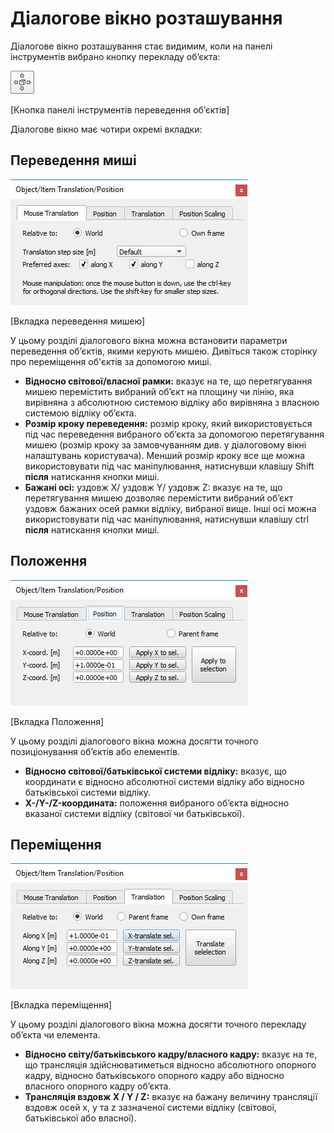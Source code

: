 # Діалогове вікно розташування #
Діалогове вікно розташування стає видимим, коли на панелі інструментів вибрано кнопку перекладу об’єкта:

![objectShiftButton](objectShiftButton.jpg) 

[Кнопка панелі інструментів переведення об’єктів]

Діалогове вікно має чотири окремі вкладки:
## Переведення миші ##

![positionDlg1](positionDlg1.jpg)

[Вкладка переведення мишею]

У цьому розділі діалогового вікна можна встановити параметри переведення об’єктів, якими керують мишею. Дивіться також сторінку про переміщення об'єктів за допомогою миші.

+ **Відносно світової/власної рамки:** вказує на те, що перетягування мишею перемістить вибраний об’єкт на площину чи лінію, яка вирівняна з абсолютною системою відліку або вирівняна з власною системою відліку об’єкта.
+ **Розмір кроку переведення:** розмір кроку, який використовується під час переведення вибраного об’єкта за допомогою перетягування мишею (розмір кроку за замовчуванням див. у діалоговому вікні налаштувань користувача). Менший розмір кроку все ще можна використовувати під час маніпулювання, натиснувши клавішу Shift **після** натискання кнопки миші.
+ **Бажані осі:** уздовж X/ уздовж Y/ уздовж Z: вказує на те, що перетягування мишею дозволяє перемістити вибраний об’єкт уздовж бажаних осей рамки відліку, вибраної вище. Інші осі можна використовувати під час маніпулювання, натиснувши клавішу ctrl **після** натискання кнопки миші.

## Положення ##

![positionDlg2](positionDlg2.jpg)

[Вкладка Положення]

У цьому розділі діалогового вікна можна досягти точного позиціонування об’єктів або елементів.

+ **Відносно світової/батьківської системи відліку:** вказує, що координати є відносно абсолютної системи відліку або відносно батьківської системи відліку.
+ **X-/Y-/Z-координата:** положення вибраного об’єкта відносно вказаної системи відліку (світової чи батьківської).

## Переміщення ##

![positionDlg3](positionDlg3.jpg)

[Вкладка переміщення]

У цьому розділі діалогового вікна можна досягти точного перекладу об’єкта чи елемента.
+ **Відносно світу/батьківського кадру/власного кадру:** вказує на те, що трансляція здійснюватиметься відносно абсолютного опорного кадру, відносно батьківського опорного кадру або відносно власного опорного кадру об’єкта.
+ **Трансляція вздовж X / Y / Z:** вказує на бажану величину трансляції вздовж осей x, y та z зазначеної системи відліку (світової, батьківської або власної).
